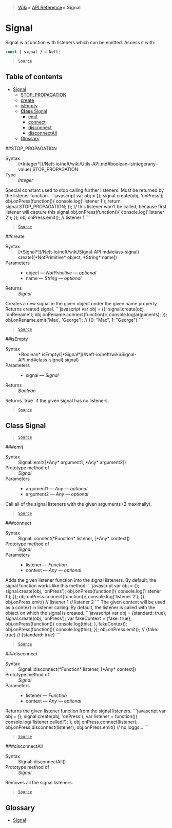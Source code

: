 > [Wiki](Home) ▸ [API Reference](API-Reference) ▸ **Signal**

# Signal

Signal is a function with listeners which can be emitted.
Access it with:
```javascript
const { signal } = Neft;
```

> [`Source`](/Neft-io/neft/tree/master/src/signal/index.litcoffee#signal)

## Table of contents
* [Signal](#signal)
  * [STOP_PROPAGATION](#stoppropagation)
  * [create](#create)
  * [isEmpty](#isempty)
  * [**Class** Signal](#class-signal)
    * [emit](#emit)
    * [connect](#connect)
    * [disconnect](#disconnect)
    * [disconnectAll](#disconnectall)
  * [Glossary](#glossary)

##STOP_PROPAGATION
<dl><dt>Syntax</dt><dd>[*Integer*](/Neft-io/neft/wiki/Utils-API.md#boolean-isintegerany-value) STOP_PROPAGATION</dd><dt>Type</dt><dd><i>Integer</i></dd></dl>
Special constant used to stop calling further listeners.
Must be returned by the listener function.
```javascript
var obj = {};
signal.create(obj, 'onPress');
obj.onPress(function(){
  console.log('listener 1');
  return signal.STOP_PROPAGATION;
});
// this listener won't be called, because first listener will capture this signal
obj.onPress(function(){
  console.log('listener 2');
});
obj.onPress.emit();
// listener 1
```

> [`Source`](/Neft-io/neft/tree/master/src/signal/index.litcoffee#integer-stoppropagation)

##create
<dl><dt>Syntax</dt><dd>[*Signal*](/Neft-io/neft/wiki/Signal-API.md#class-signal) create([*NotPrimitive* object, *String* name])</dd><dt>Parameters</dt><dd><ul><li>object — <i>NotPrimitive</i> — <i>optional</i></li><li>name — <i>String</i> — <i>optional</i></li></ul></dd><dt>Returns</dt><dd><i>Signal</i></dd></dl>
Creates a new signal in the given object under the given name property.
Returns created signal.
```javascript
var obj = {};
signal.create(obj, 'onRename');
obj.onRename.connect(function(){
  console.log(arguments);
});
obj.onRename.emit('Max', 'George');
// {0: "Max", 1: "George"}
```

> [`Source`](/Neft-io/neft/tree/master/src/signal/index.litcoffee#signal-createnotprimitive-object-string-name)

##isEmpty
<dl><dt>Syntax</dt><dd>*Boolean* isEmpty([*Signal*](/Neft-io/neft/wiki/Signal-API.md#class-signal) signal)</dd><dt>Parameters</dt><dd><ul><li>signal — <i>Signal</i></li></ul></dd><dt>Returns</dt><dd><i>Boolean</i></dd></dl>
Returns `true` if the given signal has no listeners.

> [`Source`](/Neft-io/neft/tree/master/src/signal/index.litcoffee#boolean-isemptysignal-signal)

## **Class** Signal

> [`Source`](/Neft-io/neft/tree/master/src/signal/index.litcoffee#class-signal)

###emit
<dl><dt>Syntax</dt><dd>Signal::emit([*Any* argument1, *Any* argument2])</dd><dt>Prototype method of</dt><dd><i>Signal</i></dd><dt>Parameters</dt><dd><ul><li>argument1 — <i>Any</i> — <i>optional</i></li><li>argument2 — <i>Any</i> — <i>optional</i></li></ul></dd></dl>
Call all of the signal listeners with the given arguments (2 maximally).

> [`Source`](/Neft-io/neft/tree/master/src/signal/index.litcoffee#signalemitany-argument1-any-argument2)

###connect
<dl><dt>Syntax</dt><dd>Signal::connect(*Function* listener, [*Any* context])</dd><dt>Prototype method of</dt><dd><i>Signal</i></dd><dt>Parameters</dt><dd><ul><li>listener — <i>Function</i></li><li>context — <i>Any</i> — <i>optional</i></li></ul></dd></dl>
Adds the given listener function into the signal listeners.
By default, the signal function works like this method.
```javascript
var obj = {};
signal.create(obj, 'onPress');
obj.onPress(function(){
  console.log('listener 1');
});
obj.onPress.connect(function(){
  console.log('listener 2');
});
obj.onPress.emit()
// listener 1
// listener 2
```
The given context will be used as a context in listener calling.
By default, the listener is called with the object on which the signal is created.
```javascript
var obj = {standard: true};
signal.create(obj, 'onPress');
var fakeContext = {fake: true};
obj.onPress(function(){
  console.log(this);
}, fakeContext);
obj.onPress(function(){
  console.log(this);
});
obj.onPress.emit();
// {fake: true}
// {standard: true}
```

> [`Source`](/Neft-io/neft/tree/master/src/signal/index.litcoffee#signalconnectfunction-listener-any-context)

###disconnect
<dl><dt>Syntax</dt><dd>Signal::disconnect(*Function* listener, [*Any* context])</dd><dt>Prototype method of</dt><dd><i>Signal</i></dd><dt>Parameters</dt><dd><ul><li>listener — <i>Function</i></li><li>context — <i>Any</i> — <i>optional</i></li></ul></dd></dl>
Returns the given listener function from the signal listeners.
```javascript
var obj = {};
signal.create(obj, 'onPress');
var listener = function(){
  console.log('listener called!');
};
obj.onPress.connect(listener);
obj.onPress.disconnect(listener);
obj.onPress.emit()
// no loggs...
```

> [`Source`](/Neft-io/neft/tree/master/src/signal/index.litcoffee#signaldisconnectfunction-listener-any-context)

###disconnectAll
<dl><dt>Syntax</dt><dd>Signal::disconnectAll()</dd><dt>Prototype method of</dt><dd><i>Signal</i></dd></dl>
Removes all the signal listeners.

> [`Source`](/Neft-io/neft/tree/master/src/signal/index.litcoffee#signaldisconnectall)

## Glossary

 - [Signal](#class-signal)


